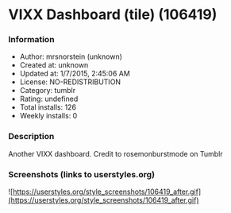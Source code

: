 # VIXX Dashboard (tile) (106419)

### Information
- Author: mrsnorstein (unknown)
- Created at: unknown
- Updated at: 1/7/2015, 2:45:06 AM
- License: NO-REDISTRIBUTION
- Category: tumblr
- Rating: undefined
- Total installs: 126
- Weekly installs: 0


### Description
Another VIXX dashboard. Credit to rosemonburstmode on Tumblr


### Screenshots (links to userstyles.org)
![https://userstyles.org/style_screenshots/106419_after.gif](https://userstyles.org/style_screenshots/106419_after.gif)


